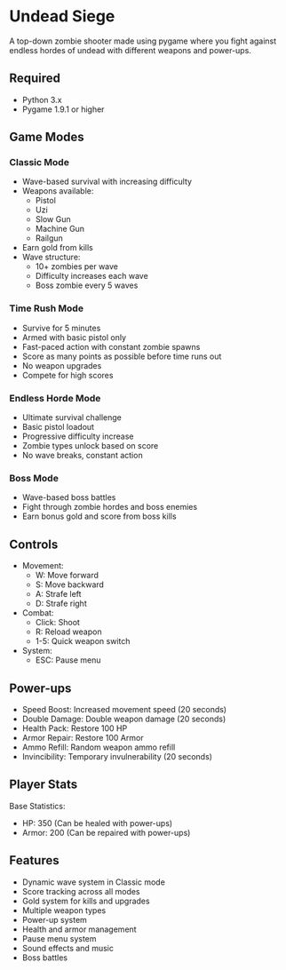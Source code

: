 # Undead Siege
A top-down zombie shooter made using pygame where you fight against endless hordes of undead with different weapons and power-ups.

## Required
- Python 3.x
- Pygame 1.9.1 or higher

## Game Modes

### Classic Mode
- Wave-based survival with increasing difficulty
- Weapons available:
  - Pistol
  - Uzi
  - Slow Gun 
  - Machine Gun
  - Railgun
- Earn gold from kills 
- Wave structure:
  - 10+ zombies per wave
  - Difficulty increases each wave
  - Boss zombie every 5 waves
  

### Time Rush Mode
- Survive for 5 minutes
- Armed with basic pistol only
- Fast-paced action with constant zombie spawns
- Score as many points as possible before time runs out
- No weapon upgrades
- Compete for high scores

### Endless Horde Mode
- Ultimate survival challenge
- Basic pistol loadout
- Progressive difficulty increase
- Zombie types unlock based on score
- No wave breaks, constant action

### Boss Mode
- Wave-based boss battles
- Fight through zombie hordes and boss enemies
- Earn bonus gold and score from boss kills

## Controls
- Movement:
  - W: Move forward
  - S: Move backward
  - A: Strafe left
  - D: Strafe right
- Combat:
  - Click: Shoot
  - R: Reload weapon
  - 1-5: Quick weapon switch
- System:
  - ESC: Pause menu

## Power-ups
- Speed Boost: Increased movement speed (20 seconds)
- Double Damage: Double weapon damage (20 seconds)
- Health Pack: Restore 100 HP
- Armor Repair: Restore 100 Armor
- Ammo Refill: Random weapon ammo refill
- Invincibility: Temporary invulnerability (20 seconds)

## Player Stats
Base Statistics:
- HP: 350 (Can be healed with power-ups)
- Armor: 200 (Can be repaired with power-ups)

## Features
- Dynamic wave system in Classic mode
- Score tracking across all modes
- Gold system for kills and upgrades
- Multiple weapon types
- Power-up system
- Health and armor management
- Pause menu system
- Sound effects and music
- Boss battles



